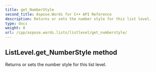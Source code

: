 ```yaml
---
title: get_NumberStyle
second_title: Aspose.Words for C++ API Reference
description: Returns or sets the number style for this list level. 
type: docs
weight: 0
url: /cpp/aspose.words.lists/listlevel/get_numberstyle/
---
```

## ListLevel.get_NumberStyle method


Returns or sets the number style for this list level.

